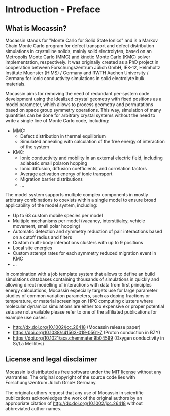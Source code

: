 # Introduction - Preface

## What is Mocassin?

Mocassin stands for "Monte Carlo for Solid State Ionics" and is a Markov Chain Monte Carlo program for defect transport and defect distribution simulations in crystalline solids, mainly solid electrolytes, based on an Metropolis Monte Carlo (MMC) and kinetic Monte Carlo (KMC) solver implementation, respectively. It was originally created as a PhD project in cooperation between Forschungszentrum Jülich GmbH, IEK-12, Helmholtz Institute Muenster (HIMS) / Germany and RWTH Aachen University / Germany for ionic conductivity simulations in solid electrolyte bulk materials.

Mocassin aims for removing the need of redundant per-system code development using the idealized crystal geometry with fixed positions as a model parameter, which allows to process geometry and permutations based on space group symmetry operations. This way, simulation of many quantities can be done for arbitrary crystal systems without the need to write a single line of Monte Carlo code, including:

- MMC:
  - Defect distribution in thermal equilibrium
  - Simulated annealing with calculation of the free energy of interaction of the system
- KMC:
  - Ionic conductivity and mobility in an external electric field, including adiabatic small polaron hopping
  - Ionic diffusion, diffusion coefficients, and correlation factors
  - Average activation energy of ionic transport
  - Migration barrier distributions
  - ...

The model system supports multiple complex components in mostly arbitrary combinations to coexists within a single model to ensure broad applicability of the model system, including:

- Up to 63 custom mobile species per model
- Multiple mechanisms per model (vacancy, interstitialcy, vehicle movement, small polar hopping)
- Automatic detection and symmetry reduction of pair interactions based on a cutoff radius and filters
- Custom multi-body interactions clusters with up to 9 positions
- Local site energies
- Custom attempt rates for each symmetry reduced migration event in KMC
- ...

In combination with a job template system that allows to define an build simulations databases containing thousands of simulations in quickly and allowing direct modelling of interactions with data from first principles energy calculations, Mocassin especially targets use for large parameter studies of common variation parameters, such as doping fractions or temperature, or material screenings on HPC computing clusters where molecular dynamics simulations are either too expensive or proper potential sets are not available please refer to one of the affiliated publications for example use cases:

- http://dx.doi.org/10.1002/jcc.26418 (Mocassin release paper)
- https://doi.org/10.1038/s41563-019-0561-7 (Proton conduction in BZY)
- https://doi.org/10.1021/acs.chemmater.9b04599 (Oxygen conductivity in Sr/La Melilites)

## License and legal disclaimer

Mocassin is distributed as free software under the [MIT license](https://en.wikipedia.org/wiki/MIT_License) without any warranties. The original copyright of the source code lies with Forschungszentrum Jülich GmbH Germany.

The original authors request that any use of Mocassin in scientific publications acknowledges the work of the original authors by an appropriate citation of http://dx.doi.org/10.1002/jcc.26418 without abbreviated author names.